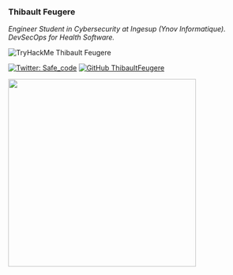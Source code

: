 ### Thibault Feugere

<p><em>Engineer Student in Cybersecurity at Ingesup (Ynov Informatique). DevSecOps for Health Software.</em></p>

![TryHackMe Thibault Feugere](https://tryhackme-badges.s3.amazonaws.com/thibaultfeugere.png)

[![Twitter: Safe_code](https://img.shields.io/twitter/follow/Safe_code?style=flat-square)](https://twitter.com/Safe_code)
[![GitHub ThibaultFeugere](https://img.shields.io/github/followers/ThibaultFeugere?label=follow%20github&style=flat-square)](https://github.com/ThibaultFeugere)
  
<img src="https://github-readme-stats.vercel.app/api?username=ThibaultFeugere&count_private=true&show_icons=true&theme=dark" width="380">
